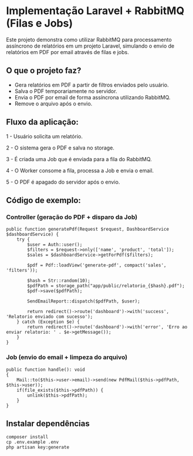 # Implementação Laravel + RabbitMQ (Filas e Jobs)
Este projeto demonstra como utilizar RabbitMQ para processamento assíncrono de relatórios em um projeto Laravel, simulando o envio de relatórios em PDF por email através de filas e jobs.

## O que o projeto faz?
- Gera relatórios em PDF a partir de filtros enviados pelo usuário.
- Salva o PDF temporariamente no servidor.
- Envia o PDF por email de forma assíncrona utilizando RabbitMQ.
- Remove o arquivo após o envio.

## Fluxo da aplicação:
1 - Usuário solicita um relatório.

2 - O sistema gera o PDF e salva no storage.

3 - É criada uma Job que é enviada para a fila do RabbitMQ.

4 - O Worker consome a fila, processa a Job e envia o email.

5 - O PDF é apagado do servidor após o envio.

## Código de exemplo:
### Controller (geração do PDF + disparo da Job)
```
public function generatePdf(Request $request, DashboardService $dashboardService) {
    try {
        $user = Auth::user();
        $filters = $request->only(['name', 'product', 'total']);
        $sales = $dashboardService->getForPdf($filters);
        
        $pdf = Pdf::loadView('generate-pdf', compact('sales', 'filters'));
        
        $hash = Str::random(10);
        $pdfPath = storage_path("app/public/relatorio_{$hash}.pdf");
        $pdf->save($pdfPath);

        SendEmailReport::dispatch($pdfPath, $user);

        return redirect()->route('dashboard')->with('success', 'Relatorio enviado com sucesso');
    } catch (Exception $e) {
        return redirect()->route('dashboard')->with('error', 'Erro ao enviar relatorio: ' . $e->getMessage());
    }
}
```

### Job (envio do email + limpeza do arquivo)
```
public function handle(): void
{
    Mail::to($this->user->email)->send(new PdfMail($this->pdfPath, $this->user));
    if(file_exists($this->pdfPath)) {
        unlink($this->pdfPath); 
    }
}
```

## Instalar dependências
```
composer install
cp .env.example .env
php artisan key:generate
```

